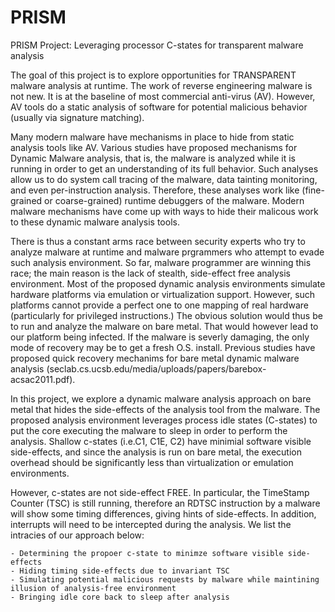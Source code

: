 PRISM
=====

PRISM Project: Leveraging processor C-states for transparent malware analysis

The goal of this project is to explore opportunities for TRANSPARENT malware analysis at runtime.
The work of reverse engineering malware is not new. It is at the baseline of most commercial anti-virus (AV).
However, AV tools do a static analysis of software for potential malicious behavior (usually via signature matching).

Many modern malware have mechanisms in place to hide from static analysis tools like AV. Various studies have proposed
mechanisms for Dynamic Malware analysis, that is, the malware is analyzed while it is running in order to get an 
understanding of its full behavior. Such analyses allow us to do system call tracing of the malware, data tainting monitoring,
and even per-instruction analysis. Therefore, these analyses work like (fine-grained or coarse-grained) runtime debuggers of the malware.
Modern malware mechanisms have come up with ways to hide their malicous work to these dynamic malware analysis tools.

There is thus a constant arms race between security experts who try to analyze malware at runtime and malware prgrammers who attempt
to evade such analysis environment. So far, malware programmer are winning this race; the main reason is the lack
of stealth, side-effect free analysis environment. Most of the proposed dynamic analysis environments
simulate hardware platforms via emulation or virtualization support. However, such platforms cannot provide
a perfect one to one mapping of real hardware (particularly for privileged instructions.)
The obvious solution would thus be to run and analyze the malware on bare metal. That would however lead 
to our platform being infected. If the malware is severly damaging, the only mode of recovery may be
to get a fresh O.S. install. Previous studies have proposed quick recovery mechanims
for bare metal dynamic malware analysis (seclab.cs.ucsb.edu/media/uploads/papers/barebox-acsac2011.pdf).

In this project, we explore a dynamic malware analysis approach on bare metal that hides the side-effects
of the analysis tool from the malware. The proposed analysis environment leverages process idle states (C-states)
to put the core executing the malware to sleep in order to perform the analysis. Shallow c-states (i.e.C1, C1E, C2)
have minimial software visible side-effects, and since the analysis is run on bare metal, the execution
overhead should be significantly less than virtualization or emulation environments.

However, c-states are not side-effect FREE. In particular, the TimeStamp Counter (TSC) is still running, therefore
an RDTSC instruction by a malware will show some timing differences, giving hints of side-effects. In addition, 
interrupts will need to be intercepted during the analysis.
We list the intracies of our approach below:

	- Determining the propoer c-state to minimze software visible side-effects
	- Hiding timing side-effects due to invariant TSC
	- Simulating potential malicious requests by malware while maintining illusion of analysis-free environment
	- Bringing idle core back to sleep after analysis 
